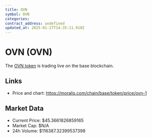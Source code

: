 ```yaml
---
title: OVN
symbol: OVN
categories: 
contract_address: undefined
updated_at: 2025-01-27T14:35:11.910Z
---
```


# OVN (OVN)
The [OVN token](https://moralis.com/chain/base/token/price/ovn-1) is trading live on the base blockchain.

## Links
- Price and chart: https://moralis.com/chain/base/token/price/ovn-1

## Market Data
- Current Price: $45.3661826859165
- Market Cap: $N/A
- 24h Volume: $116387.32399537398
